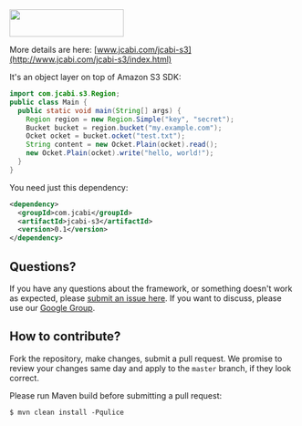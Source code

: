 <img src="http://img.jcabi.com/logo.png" width="200px" height="48px" />

More details are here: [www.jcabi.com/jcabi-s3](http://www.jcabi.com/jcabi-s3/index.html)

It's an object layer on top of Amazon S3 SDK:

```java
import com.jcabi.s3.Region;
public class Main {
  public static void main(String[] args) {
    Region region = new Region.Simple("key", "secret");
    Bucket bucket = region.bucket("my.example.com");
    Ocket ocket = bucket.ocket("test.txt");
    String content = new Ocket.Plain(ocket).read();
    new Ocket.Plain(ocket).write("hello, world!");
  }
}
```

You need just this dependency:

```xml
<dependency>
  <groupId>com.jcabi</groupId>
  <artifactId>jcabi-s3</artifactId>
  <version>0.1</version>
</dependency>
```

## Questions?

If you have any questions about the framework, or something doesn't work as expected,
please [submit an issue here](https://github.com/yegor256/jcabi/issues/new).
If you want to discuss, please use our [Google Group](https://groups.google.com/forum/#!forum/jcabi).

## How to contribute?

Fork the repository, make changes, submit a pull request.
We promise to review your changes same day and apply to
the `master` branch, if they look correct.

Please run Maven build before submitting a pull request:

```
$ mvn clean install -Pqulice
```

